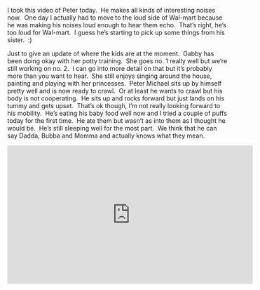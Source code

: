 <p>I took this video of Peter today.&#160; He makes all kinds of interesting noises now.&#160; One day I actually had to move to the loud side of Wal-mart because he was making his noises loud enough to hear them echo.&#160; That’s right, he’s too loud for Wal-mart.&#160; I guess he’s starting to pick up some things from his sister.&#160; :)</p>  <p>Just to give an update of where the kids are at the moment.&#160; Gabby has been doing okay with her potty training.&#160; She goes no. 1 really well but we’re still working on no. 2.&#160; I can go into more detail on that but it’s probably more than you want to hear.&#160; She still enjoys singing around the house, painting and playing with her princesses.&#160; Peter Michael sits up by himself pretty well and is now ready to crawl.&#160; Or at least he wants to crawl but his body is not cooperating.&#160; He sits up and rocks forward but just lands on his tummy and gets upset.&#160; That’s ok though, I’m not really looking forward to his mobility.&#160; He’s eating his baby food well now and I tried a couple of puffs today for the first time.&#160; He ate them but wasn’t as into them as I thought he would be.&#160; He’s still sleeping well for the most part.&#160; We think that he can say Dadda, Bubba and Momma and actually knows what they mean.&#160; </p>  <div style="padding-bottom: 0px; margin: 0px; padding-left: 0px; padding-right: 0px; display: inline; float: none; padding-top: 0px" id="scid:5737277B-5D6D-4f48-ABFC-DD9C333F4C5D:c7fb5520-8eb5-4546-a6b5-49a7ebe26412" class="wlWriterEditableSmartContent"><div><iframe height="315" width="560" src="https://www.youtube.com/embed/3MsG_1Te40Y" frameborder="0" allowfullscreen></iframe></div></div>